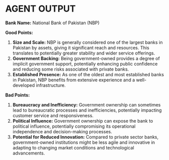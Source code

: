 # AGENT OUTPUT

**Bank Name:** National Bank of Pakistan (NBP)

**Good Points:**

1. **Size and Scale:** NBP is generally considered one of the largest banks in Pakistan by assets, giving it significant reach and resources.  This translates to potentially greater stability and wider service offerings.
2. **Government Backing:** Being government-owned provides a degree of implicit government support, potentially enhancing public confidence and reducing some risks associated with private banks.
3. **Established Presence:**  As one of the oldest and most established banks in Pakistan, NBP benefits from extensive experience and a well-developed infrastructure.


**Bad Points:**

1. **Bureaucracy and Inefficiency:** Government ownership can sometimes lead to bureaucratic processes and inefficiencies, potentially impacting customer service and responsiveness.
2. **Political Influence:**  Government ownership can expose the bank to political influence, potentially compromising its operational independence and decision-making processes.
3. **Potential for Reduced Innovation:** Compared to private sector banks, government-owned institutions might be less agile and innovative in adapting to changing market conditions and technological advancements.
